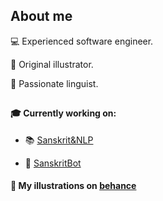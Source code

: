 ## About me


 💻 Experienced software engineer. 

 🌱 Original illustrator.

 🔡 Passionate linguist. 

## 

#### 🎓 Currently working on:

 * 📚 [Sanskrit&NLP](https://github.com/koleslena/sanskrit_nlp_models)

 * 🧩 [SanskritBot](https://t.me/SuSanskritBot)


#### 🪷 My illustrations on <a href='https://www.behance.net/deva_lakshmi_kaur'>behance</a>

<!--
**koleslena/koleslena** is a ✨ _special_ ✨ repository because its `README.md` (this file) appears on your GitHub profile.

Here are some ideas to get you started:

- 🔭 I’m currently working on ...
- 🌱 I’m currently learning ...
- 👯 I’m looking to collaborate on ...
- 🤔 I’m looking for help with ...
- 💬 Ask me about ...
- 📫 How to reach me: ...
- 😄 Pronouns: ...
- ⚡ Fun fact: ...
-->
